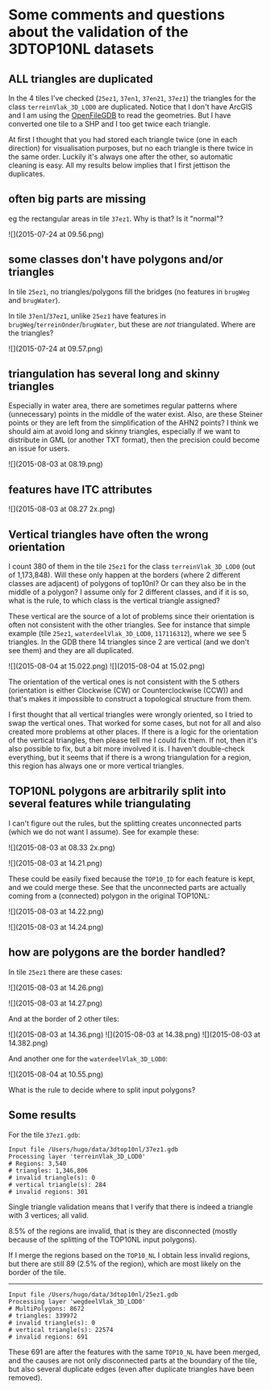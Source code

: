 
# Some comments and questions about the validation of the 3DTOP10NL datasets


## ALL triangles are duplicated

In the 4 tiles I've checked (`25ez1`, `37en1`, `37en21`, `37ez1`) the triangles for the class `terreinVlak_3D_LOD0` are duplicated.
Notice that I don't have ArcGIS and I am using the [OpenFileGDB](http://www.gdal.org/drv_openfilegdb.html) to read the geometries.
But I have converted one tile to a SHP and I too get twice each triangle.

At first I thought that you had stored each triangle twice (one in each direction) for visualisation purposes, but no each triangle is there twice in the same order.
Luckily it's always one after the other, so automatic cleaning is easy. 
All my results below implies that I first jettison the duplicates.


## often big parts are missing 

eg the rectangular areas in tile `37ez1`. Why is that? Is it "normal"?

![](2015-07-24 at 09.56.png)


## some classes don't have polygons and/or triangles

In tile `25ez1`, no triangles/polygons fill the bridges (no features in `brugWeg` and
`brugWater`).

In tile `37en1`/`37ez1`, unlike `25ez1` have features in `brugWeg`/`terreinOnder`/`brugWater`, but
these are *not* triangulated.
Where are the triangles?

![](2015-07-24 at 09.57.png)


## triangulation has several long and skinny triangles

Especially in water area, there are sometimes regular patterns where (unnecessary) points in the middle of the water exist.
Also, are these Steiner points or they are left from the simplification of the AHN2 points?
I think we should aim at avoid long and skinny triangles, especially if we want to distribute in GML (or another TXT format), then the precision could become an issue for users.

![](2015-08-03 at 08.19.png)


## features have ITC attributes

![](2015-08-03 at 08.27 2x.png)


## Vertical triangles have often the wrong orientation

I count 380 of them in the tile `25ez1` for the class `terreinVlak_3D_LOD0` (out of 1,173,848). 
Will these only happen at the borders (where 2 different classes are adjacent) of polygons of top10nl?
Or can they also be in the middle of a polygon? 
I assume only for 2 different classes, and if it is so, what is the rule, to which class is the vertical triangle assigned?

These vertical are the source of a lot of problems since their orientation is often not consistent with the other triangles.
See for instance that simple example (tile `25ez1`, `waterdeelVlak_3D_LOD0`, `117116312`), where we see 5 triangles.
In the GDB there 14 triangles since 2 are vertical (and we don't see them) and they are all duplicated.

![](2015-08-04 at 15.022.png)
![](2015-08-04 at 15.02.png)

The orientation of the vertical ones is not consistent with the 5 others (orientation is either Clockwise (CW) or Counterclockwise (CCW)) and that's makes it impossible to construct a topological structure from them.

I first thought that all vertical triangles were wrongly oriented, so I tried to swap the vertical ones.
That worked for some cases, but not for all and also created more problems at other places.
If there is a logic for the orientation of the vertical triangles, then please tell me I could fix them.
If not, then it's also possible to fix, but a bit more involved it is.
I haven't double-check everything, but it seems that if there is a wrong triangulation for a region, this region has always one or more vertical triangles.

## TOP10NL polygons are arbitrarily split into several features while triangulating

I can't figure out the rules, but the splitting creates unconnected parts (which we do not want I assume).
See for example these:

![](2015-08-03 at 08.33 2x.png)

![](2015-08-03 at 14.21.png)

These could be easily fixed because the `TOP10_ID` for each feature is kept, and we could merge these.
See that the unconnected parts are actually coming from a (connected) polygon in the original TOP10NL:

![](2015-08-03 at 14.22.png)

![](2015-08-03 at 14.24.png)

<!-- However, at some places the splitting went not as planned, eg for tile `25ez1` with `TOP10_ID=125232222` there are parts not triangulated:

![](2015-08-04 at 09.32.png)

![](2015-08-04 at 09.34.png)

and even overlapping triangles at some location:

![](2015-08-04 at 09.49.png)

Merging the parts based on the `TOP10_ID` obviously doesn't work for these cases. -->


## how are polygons are the border handled?

In tile `25ez1` there are these cases:

![](2015-08-03 at 14.26.png)

![](2015-08-03 at 14.27.png)

And at the border of 2 other tiles:

![](2015-08-03 at 14.36.png)
![](2015-08-03 at 14.38.png)
![](2015-08-03 at 14.382.png)

And another one for the `waterdeelVlak_3D_LOD0`:

![](2015-08-04 at 10.55.png)


What is the rule to decide where to split input polygons?


## Some results

For the tile `37ez1.gdb`:

```
Input file /Users/hugo/data/3dtop10nl/37ez1.gdb
Processing layer 'terreinVlak_3D_LOD0'
# Regions: 3,540
# triangles: 1,346,806
# invalid triangle(s): 0
# vertical triangle(s): 284
# invalid regions: 301
```

Single triangle validation means that I verify that there is indeed a triangle with 3 vertices; all valid.

8.5% of the regions are invalid, that is they are disconnected (mostly because of the splitting of the TOP10NL input polygons).

If I merge the regions based on the `TOP10_NL` I obtain less invalid regions, but there are still 89 (2.5% of the region), which are most likely on the border of the tile.

- - - 

```
Input file /Users/hugo/data/3dtop10nl/25ez1.gdb
Processing layer 'wegdeelVlak_3D_LOD0'
# MultiPolygons: 8672
# triangles: 339972
# invalid triangle(s): 0
# vertical triangle(s): 22574
# invalid regions: 691
```

These 691 are after the features with the same `TOP10_NL` have been merged, and the causes are not only disconnected parts at the boundary of the tile, but also several duplicate edges (even after duplicate triangles have been removed).

<!-- [35, 50, 54, 55, 62, 76, 82, 83, 99, 105, 139, 209, 249, 259, 265, 269, 276, 287, 307, 310, 315, 329, 330, 335, 338, 349, 352, 355, 361, 362, 369, 379, 397, 402, 410, 425, 452, 470, 501, 504, 512, 515, 526, 530, 548, 565, 581, 588, 667, 674, 687, 691, 694, 711, 720, 774, 806, 813, 840, 841, 853, 882, 888, 911, 915, 916, 934, 942, 961, 964, 965, 1006, 1022, 1027, 1045, 1055, 1057, 1060, 1080, 1081, 1082, 1089, 1092, 1100, 1104, 1116, 1122, 1127, 1144, 1155, 1156, 1160, 1165, 1180, 1189, 1201, 1213, 1228, 1239, 1240, 1241, 1245, 1250, 1263, 1268, 1273, 1297, 1304, 1317, 1322, 1338, 1341, 1365, 1373, 1382, 1397, 1433, 1441, 1449, 1450, 1456, 1462, 1470, 1482, 1483, 1495, 1500, 1504, 1506, 1507, 1520, 1525, 1539, 1565, 1568, 1569, 1577, 1579, 1582, 1586, 1599, 1608, 1615, 1637, 1641, 1642, 1645, 1659, 1673, 1681, 1685, 1701, 1716, 1717, 1719, 1731, 1733, 1751, 1752, 1756, 1760, 1766, 1772, 1775, 1807, 1851, 1873, 1893, 1906, 1912, 1916, 1917, 1920, 1923, 1950, 1952, 1961, 1967, 1969, 1972, 1996, 1997, 2003, 2011, 2022, 2042, 2059, 2063, 2080, 2100, 2105, 2110, 2141, 2144, 2148, 2246, 2287, 2296, 2309, 2315, 2321, 2360, 2365, 2374, 2406, 2410, 2412, 2420, 2425, 2439, 2447, 2456, 2465, 2470, 2478, 2483, 2503, 2519, 2521, 2587, 2599, 2622, 2659, 2662, 2675, 2677, 2678, 2681, 2683, 2734, 2753, 2771, 2773, 2784, 2791, 2805, 2809, 2837, 2843, 2844, 2847, 2850, 2851, 2855, 2859, 2901, 2909, 2915, 2919, 2946, 2954, 2963, 2970, 2982, 2990, 2993, 2995, 3000, 3004, 3023, 3044, 3051, 3055, 3058, 3081, 3089, 3103, 3117, 3120, 3121, 3128, 3132, 3170, 3214, 3216, 3226, 3235, 3246, 3277, 3281, 3286, 3297, 3313, 3317, 3329, 3343, 3361, 3363, 3364, 3372, 3380, 3388, 3398, 3407, 3421, 3425, 3442, 3463, 3484, 3489, 3492] -->

<!-- [u'107529433', u'107833143', u'107849607', u'107837358', u'125232154', u'124798131', u'107762062', u'107829933', u'107829934', u'107849129', u'125232284', u'107847385', u'107826367', u'107762532', u'107828950', u'107837119', u'107841935', u'107836401', u'107827888', u'107538120', u'107849359', u'107664917', u'107841411', u'107835621', u'107846821', u'107835057', u'107843259', u'107829824', u'107829357', u'107848095', u'125369233', u'125232185', u'125232290', u'107849707', u'107836422', u'107849642', u'107828927', u'107513062', u'107829373', u'107845705', u'107502678', u'107849715', u'107841453', u'107847115', u'125232208', u'107841987', u'107844345', u'125231993', u'125232016', u'107834412', u'107842379', u'125232331', u'107540002', u'107836904', u'107835163', u'125382268', u'125232134', u'107835343', u'107841951', u'107843310', u'107839313', u'107664921', u'107832577', u'107827905', u'107842942', u'107839498', u'107835322', u'107829447', u'107828918', u'107845270', u'107845277', u'124280359', u'107838861', u'107836672', u'125231976', u'125232470', u'125232127', u'125369320', u'107557679', u'107832545', u'107840993', u'107845317', u'107849792', u'107847352', u'107835126', u'107842699', u'107850219', u'107834822', u'107838965'] -->






